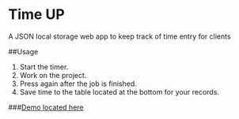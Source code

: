 Time UP
=======

A JSON local storage web app to keep track of time entry for clients

##Usage

1. Start the timer.
2. Work on the project.
3. Press again after the job is finished.
4. Save time to the table located at the bottom for your records.

###[Demo located here](http://sethearby.github.io/TimeUP/)

